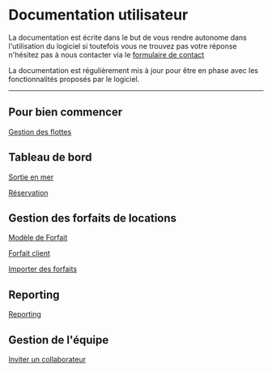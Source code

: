 # Documentation utilisateur

La documentation est écrite dans le but de vous rendre autonome dans l'utilisation du logiciel si toutefois
vous ne trouvez pas votre réponse n'hésitez pas à nous contacter 
via le [formulaire de contact]('contact-us')   

La documentation est régulièrement mis à jour pour être en phase avec les fonctionnalités proposés par le logiciel. 

---

## Pour bien commencer
[Gestion des flottes](/{{route}}/{{version}}/fleet)
## Tableau de bord
[Sortie en mer](/{{route}}/{{version}}/boat-trip)

[Réservation](/{{route}}/{{version}}/boat-trip)
## Gestion des forfaits de locations
[Modèle de Forfait](/{{route}}/{{version}}/rental-package)

[Forfait client](/{{route}}/{{version}}/sailor-rental-package)

[Importer des forfaits](/{{route}}/{{version}}/import-sailor-rental-package)
## Reporting
[Reporting](/{{route}}/{{version}}/team)
## Gestion de l'équipe
[Inviter un collaborateur](/{{route}}/{{version}}/team)

